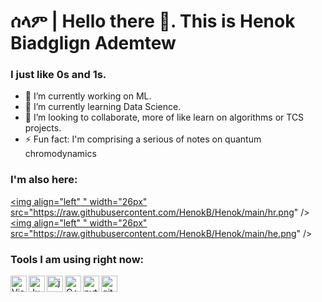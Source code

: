 # ሰላም | Hello there 👋. This is Henok Biadglign Ademtew

### I just like 0s and 1s.

- 🔭 I’m currently working on ML.
- 🌱 I’m currently learning Data Science.
- 👯 I’m looking to collaborate, more of like learn on algorithms or TCS projects.
- ⚡ Fun fact: I'm comprising a serious of notes on quantum chromodynamics


### I'm also here:

<a href="https://hackerrank.com/HenokB"><img align="left" " width="26px" src="https://raw.githubusercontent.com/HenokB/Henok/main/hr.png" /></a>
<a href="https://hackerearth.com/henokb2124"><img align="left" " width="26px" src="https://raw.githubusercontent.com/HenokB/Henok/main/he.png" /></a>
<br />

### Tools I am using right now:


<img align="left" alt="Visual Studio Code" width="26px" src="https://raw.githubusercontent.com/HenokB/Henok/main/vscode.png" />
<img align="left" alt="Jupyter Notebook" width="26px" src="https://raw.githubusercontent.com/HenokB/Henok/main/jupyter.png" />
<img align="left" alt="js" width="26px" src="https://raw.githubusercontent.com/HenokB/Henok/main/js.png" />
<img align="left" alt="C++" width="26px" src="https://raw.githubusercontent.com/HenokB/Henok/main/cpp.png" />
<img align="left" alt="python" width="26px" src="https://raw.githubusercontent.com/HenokB/Henok/main/python.png" />
<img align="left" alt="git" width="26px" src="https://raw.githubusercontent.com/HenokB/Henok/main/git.png" />

<br/>


